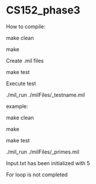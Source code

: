 # CS152_phase3

How to compile:

  make clean

  make

Create .mil files

  make test

Execute test

  ./mil_run ./milFiles/_testname.mil

example:

  make clean

  make
  
  make test
  
  ./mil_run ./milFiles/_primes.mil
  
  
Input.txt has been initialized with 5

For loop is not completed
